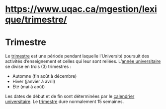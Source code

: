 # https://www.uqac.ca/mgestion/lexique/trimestre/

# Trimestre
Le [trimestre](https://www.uqac.ca/mgestion/lexique/trimestre/<https:/www.uqac.ca/mgestion/lexique/trimestre/>) est une période pendant laquelle l’Université poursuit des activités d’enseignement et celles qui leur sont reliées.
L’[année universitaire](https://www.uqac.ca/mgestion/lexique/trimestre/<https:/www.uqac.ca/mgestion/lexique/annee-universitaire/>) se divise en trois (3) trimestres :
  * Automne (fin août à décembre)
  * Hiver (janvier à avril)
  * Été (mai à août)


Les dates de début et de fin sont déterminées par le [calendrier universitaire](https://www.uqac.ca/mgestion/lexique/trimestre/<https:/www.uqac.ca/mgestion/lexique/calendrier-universitaire/>). Le [trimestre](https://www.uqac.ca/mgestion/lexique/trimestre/<https:/www.uqac.ca/mgestion/lexique/trimestre/>) dure normalement 15 semaines.
